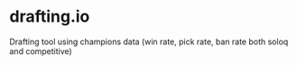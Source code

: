 # drafting.io
Drafting tool using champions data (win rate, pick rate, ban rate both soloq and competitive)
